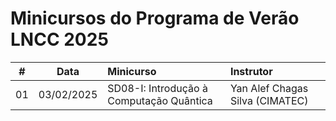 # Minicursos do Programa de Verão LNCC 2025


| # | Data | Minicurso | Instrutor |
|:---:|:---:|:---|:---|
| 01 | 03/02/2025 | SD08-I: Introdução à Computação Quântica | Yan Alef Chagas Silva (CIMATEC) |
